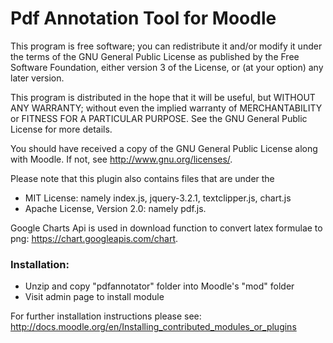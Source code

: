 # Pdf Annotation Tool for Moodle

This program is free software; you can redistribute it and/or modify
it under the terms of the GNU General Public License as published by
the Free Software Foundation, either version 3 of the License, or
(at your option) any later version.

This program is distributed in the hope that it will be useful,
but WITHOUT ANY WARRANTY; without even the implied warranty of
MERCHANTABILITY or FITNESS FOR A PARTICULAR PURPOSE.  See the
GNU General Public License for more details.

You should have received a copy of the GNU General Public License
along with Moodle.  If not, see <http://www.gnu.org/licenses/>.

Please note that this plugin also contains files that are under the
- MIT License: namely index.js, jquery-3.2.1, textclipper.js, chart.js
- Apache License, Version 2.0: namely pdf.js.

Google Charts Api is used in download function to convert latex formulae to png: <https://chart.googleapis.com/chart>.

### Installation:

- Unzip and copy "pdfannotator" folder into Moodle's "mod" folder
- Visit admin page to install module

For further installation instructions please see: <http://docs.moodle.org/en/Installing_contributed_modules_or_plugins>